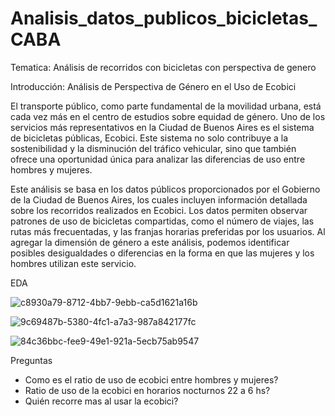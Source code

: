 # Analisis_datos_publicos_bicicletas_CABA

Tematica: Análisis de recorridos con bicicletas con perspectiva de genero

Introducción: Análisis de Perspectiva de Género en el Uso de Ecobici

El transporte público, como parte fundamental de la movilidad urbana, está cada vez más en el centro de estudios sobre equidad de género. Uno de los servicios más representativos en la Ciudad de Buenos Aires es el sistema de bicicletas públicas, Ecobici. Este sistema no solo contribuye a la sostenibilidad y la disminución del tráfico vehicular, sino que también ofrece una oportunidad única para analizar las diferencias de uso entre hombres y mujeres.

Este análisis se basa en los datos públicos proporcionados por el Gobierno de la Ciudad de Buenos Aires, los cuales incluyen información detallada sobre los recorridos realizados en Ecobici. Los datos permiten observar patrones de uso de bicicletas compartidas, como el número de viajes, las rutas más frecuentadas, y las franjas horarias preferidas por los usuarios. Al agregar la dimensión de género a este análisis, podemos identificar posibles desigualdades o diferencias en la forma en que las mujeres y los hombres utilizan este servicio. 


EDA

![c8930a79-8712-4bb7-9ebb-ca5d1621a16b](https://github.com/user-attachments/assets/09059b8a-0621-4b60-96cc-81e5402c15a3)

![9c69487b-5380-4fc1-a7a3-987a842177fc](https://github.com/user-attachments/assets/de4c9b54-7da2-4c0a-b4b9-a6199af04999)

![84c36bbc-fee9-49e1-921a-5ecb75ab9547](https://github.com/user-attachments/assets/1f45797c-6740-4c59-ac03-c25344052380)

Preguntas 

* Como es el ratio de uso de ecobici entre hombres y mujeres? 
* Ratio de uso de la ecobici en horarios nocturnos 22 a 6 hs? 
* Quién recorre mas al usar la ecobici?
